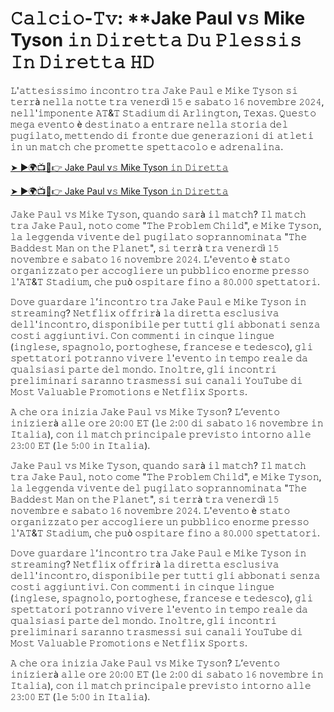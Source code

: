 <h1>𝙲𝚊𝚕𝚌𝚒𝚘-𝚃𝚟: **Jake Paul v𝚜 Mike Tyson 𝚒𝚗 𝙳𝚒𝚛𝚎𝚝𝚝𝚊 𝙳𝚞 𝙿𝚕𝚎𝚜𝚜𝚒𝚜 𝙸𝚗 𝙳𝚒𝚛𝚎𝚝𝚝𝚊 𝙷𝙳</h1>

𝙻'𝚊𝚝𝚝𝚎𝚜𝚒𝚜𝚜𝚒𝚖𝚘 𝚒𝚗𝚌𝚘𝚗𝚝𝚛𝚘 𝚝𝚛𝚊 𝙹𝚊𝚔𝚎 𝙿𝚊𝚞𝚕 𝚎 𝙼𝚒𝚔𝚎 𝚃𝚢𝚜𝚘𝚗 𝚜𝚒 𝚝𝚎𝚛𝚛à 𝚗𝚎𝚕𝚕𝚊 𝚗𝚘𝚝𝚝𝚎 𝚝𝚛𝚊 𝚟𝚎𝚗𝚎𝚛𝚍ì 𝟷𝟻 𝚎 𝚜𝚊𝚋𝚊𝚝𝚘 𝟷𝟼 𝚗𝚘𝚟𝚎𝚖𝚋𝚛𝚎 𝟸𝟶𝟸𝟺, 𝚗𝚎𝚕𝚕'𝚒𝚖𝚙𝚘𝚗𝚎𝚗𝚝𝚎 𝙰𝚃&𝚃 𝚂𝚝𝚊𝚍𝚒𝚞𝚖 𝚍𝚒 𝙰𝚛𝚕𝚒𝚗𝚐𝚝𝚘𝚗, 𝚃𝚎𝚡𝚊𝚜. 𝚀𝚞𝚎𝚜𝚝𝚘 𝚖𝚎𝚐𝚊 𝚎𝚟𝚎𝚗𝚝𝚘 è 𝚍𝚎𝚜𝚝𝚒𝚗𝚊𝚝𝚘 𝚊 𝚎𝚗𝚝𝚛𝚊𝚛𝚎 𝚗𝚎𝚕𝚕𝚊 𝚜𝚝𝚘𝚛𝚒𝚊 𝚍𝚎𝚕 𝚙𝚞𝚐𝚒𝚕𝚊𝚝𝚘, 𝚖𝚎𝚝𝚝𝚎𝚗𝚍𝚘 𝚍𝚒 𝚏𝚛𝚘𝚗𝚝𝚎 𝚍𝚞𝚎 𝚐𝚎𝚗𝚎𝚛𝚊𝚣𝚒𝚘𝚗𝚒 𝚍𝚒 𝚊𝚝𝚕𝚎𝚝𝚒 𝚒𝚗 𝚞𝚗 𝚖𝚊𝚝𝚌𝚑 𝚌𝚑𝚎 𝚙𝚛𝚘𝚖𝚎𝚝𝚝𝚎 𝚜𝚙𝚎𝚝𝚝𝚊𝚌𝚘𝚕𝚘 𝚎 𝚊𝚍𝚛𝚎𝚗𝚊𝚕𝚒𝚗𝚊.

[➤ ►🌍📺📱👉 Jake Paul v𝚜 Mike Tyson 𝚒𝚗 𝙳𝚒𝚛𝚎𝚝𝚝𝚊](https://t.co/zvak8KifBl)

[➤ ►🌍📺📱👉 Jake Paul v𝚜 Mike Tyson 𝚒𝚗 𝙳𝚒𝚛𝚎𝚝𝚝𝚊](https://t.co/zvak8KifBl)

𝙹𝚊𝚔𝚎 𝙿𝚊𝚞𝚕 𝚟𝚜 𝙼𝚒𝚔𝚎 𝚃𝚢𝚜𝚘𝚗, 𝚚𝚞𝚊𝚗𝚍𝚘 𝚜𝚊𝚛à 𝚒𝚕 𝚖𝚊𝚝𝚌𝚑?
𝙸𝚕 𝚖𝚊𝚝𝚌𝚑 𝚝𝚛𝚊 𝙹𝚊𝚔𝚎 𝙿𝚊𝚞𝚕, 𝚗𝚘𝚝𝚘 𝚌𝚘𝚖𝚎 "𝚃𝚑𝚎 𝙿𝚛𝚘𝚋𝚕𝚎𝚖 𝙲𝚑𝚒𝚕𝚍", 𝚎 𝙼𝚒𝚔𝚎 𝚃𝚢𝚜𝚘𝚗, 𝚕𝚊 𝚕𝚎𝚐𝚐𝚎𝚗𝚍𝚊 𝚟𝚒𝚟𝚎𝚗𝚝𝚎 𝚍𝚎𝚕 𝚙𝚞𝚐𝚒𝚕𝚊𝚝𝚘 𝚜𝚘𝚙𝚛𝚊𝚗𝚗𝚘𝚖𝚒𝚗𝚊𝚝𝚊 "𝚃𝚑𝚎 𝙱𝚊𝚍𝚍𝚎𝚜𝚝 𝙼𝚊𝚗 𝚘𝚗 𝚝𝚑𝚎 𝙿𝚕𝚊𝚗𝚎𝚝", 𝚜𝚒 𝚝𝚎𝚛𝚛à 𝚝𝚛𝚊 𝚟𝚎𝚗𝚎𝚛𝚍ì 𝟷𝟻 𝚗𝚘𝚟𝚎𝚖𝚋𝚛𝚎 𝚎 𝚜𝚊𝚋𝚊𝚝𝚘 𝟷𝟼 𝚗𝚘𝚟𝚎𝚖𝚋𝚛𝚎 𝟸𝟶𝟸𝟺. 𝙻'𝚎𝚟𝚎𝚗𝚝𝚘 è 𝚜𝚝𝚊𝚝𝚘 𝚘𝚛𝚐𝚊𝚗𝚒𝚣𝚣𝚊𝚝𝚘 𝚙𝚎𝚛 𝚊𝚌𝚌𝚘𝚐𝚕𝚒𝚎𝚛𝚎 𝚞𝚗 𝚙𝚞𝚋𝚋𝚕𝚒𝚌𝚘 𝚎𝚗𝚘𝚛𝚖𝚎 𝚙𝚛𝚎𝚜𝚜𝚘 𝚕'𝙰𝚃&𝚃 𝚂𝚝𝚊𝚍𝚒𝚞𝚖, 𝚌𝚑𝚎 𝚙𝚞ò 𝚘𝚜𝚙𝚒𝚝𝚊𝚛𝚎 𝚏𝚒𝚗𝚘 𝚊 𝟾𝟶.𝟶𝟶𝟶 𝚜𝚙𝚎𝚝𝚝𝚊𝚝𝚘𝚛𝚒.

𝙳𝚘𝚟𝚎 𝚐𝚞𝚊𝚛𝚍𝚊𝚛𝚎 𝚕’𝚒𝚗𝚌𝚘𝚗𝚝𝚛𝚘 𝚝𝚛𝚊 𝙹𝚊𝚔𝚎 𝙿𝚊𝚞𝚕 𝚎 𝙼𝚒𝚔𝚎 𝚃𝚢𝚜𝚘𝚗 𝚒𝚗 𝚜𝚝𝚛𝚎𝚊𝚖𝚒𝚗𝚐?
𝙽𝚎𝚝𝚏𝚕𝚒𝚡 𝚘𝚏𝚏𝚛𝚒𝚛à 𝚕𝚊 𝚍𝚒𝚛𝚎𝚝𝚝𝚊 𝚎𝚜𝚌𝚕𝚞𝚜𝚒𝚟𝚊 𝚍𝚎𝚕𝚕'𝚒𝚗𝚌𝚘𝚗𝚝𝚛𝚘, 𝚍𝚒𝚜𝚙𝚘𝚗𝚒𝚋𝚒𝚕𝚎 𝚙𝚎𝚛 𝚝𝚞𝚝𝚝𝚒 𝚐𝚕𝚒 𝚊𝚋𝚋𝚘𝚗𝚊𝚝𝚒 𝚜𝚎𝚗𝚣𝚊 𝚌𝚘𝚜𝚝𝚒 𝚊𝚐𝚐𝚒𝚞𝚗𝚝𝚒𝚟𝚒. 𝙲𝚘𝚗 𝚌𝚘𝚖𝚖𝚎𝚗𝚝𝚒 𝚒𝚗 𝚌𝚒𝚗𝚚𝚞𝚎 𝚕𝚒𝚗𝚐𝚞𝚎 (𝚒𝚗𝚐𝚕𝚎𝚜𝚎, 𝚜𝚙𝚊𝚐𝚗𝚘𝚕𝚘, 𝚙𝚘𝚛𝚝𝚘𝚐𝚑𝚎𝚜𝚎, 𝚏𝚛𝚊𝚗𝚌𝚎𝚜𝚎 𝚎 𝚝𝚎𝚍𝚎𝚜𝚌𝚘), 𝚐𝚕𝚒 𝚜𝚙𝚎𝚝𝚝𝚊𝚝𝚘𝚛𝚒 𝚙𝚘𝚝𝚛𝚊𝚗𝚗𝚘 𝚟𝚒𝚟𝚎𝚛𝚎 𝚕'𝚎𝚟𝚎𝚗𝚝𝚘 𝚒𝚗 𝚝𝚎𝚖𝚙𝚘 𝚛𝚎𝚊𝚕𝚎 𝚍𝚊 𝚚𝚞𝚊𝚕𝚜𝚒𝚊𝚜𝚒 𝚙𝚊𝚛𝚝𝚎 𝚍𝚎𝚕 𝚖𝚘𝚗𝚍𝚘. 𝙸𝚗𝚘𝚕𝚝𝚛𝚎, 𝚐𝚕𝚒 𝚒𝚗𝚌𝚘𝚗𝚝𝚛𝚒 𝚙𝚛𝚎𝚕𝚒𝚖𝚒𝚗𝚊𝚛𝚒 𝚜𝚊𝚛𝚊𝚗𝚗𝚘 𝚝𝚛𝚊𝚜𝚖𝚎𝚜𝚜𝚒 𝚜𝚞𝚒 𝚌𝚊𝚗𝚊𝚕𝚒 𝚈𝚘𝚞𝚃𝚞𝚋𝚎 𝚍𝚒 𝙼𝚘𝚜𝚝 𝚅𝚊𝚕𝚞𝚊𝚋𝚕𝚎 𝙿𝚛𝚘𝚖𝚘𝚝𝚒𝚘𝚗𝚜 𝚎 𝙽𝚎𝚝𝚏𝚕𝚒𝚡 𝚂𝚙𝚘𝚛𝚝𝚜.

𝙰 𝚌𝚑𝚎 𝚘𝚛𝚊 𝚒𝚗𝚒𝚣𝚒𝚊 𝙹𝚊𝚔𝚎 𝙿𝚊𝚞𝚕 𝚟𝚜 𝙼𝚒𝚔𝚎 𝚃𝚢𝚜𝚘𝚗?
𝙻’𝚎𝚟𝚎𝚗𝚝𝚘 𝚒𝚗𝚒𝚣𝚒𝚎𝚛à 𝚊𝚕𝚕𝚎 𝚘𝚛𝚎 𝟸𝟶:𝟶𝟶 𝙴𝚃 (𝚕𝚎 𝟸:𝟶𝟶 𝚍𝚒 𝚜𝚊𝚋𝚊𝚝𝚘 𝟷𝟼 𝚗𝚘𝚟𝚎𝚖𝚋𝚛𝚎 𝚒𝚗 𝙸𝚝𝚊𝚕𝚒𝚊), 𝚌𝚘𝚗 𝚒𝚕 𝚖𝚊𝚝𝚌𝚑 𝚙𝚛𝚒𝚗𝚌𝚒𝚙𝚊𝚕𝚎 𝚙𝚛𝚎𝚟𝚒𝚜𝚝𝚘 𝚒𝚗𝚝𝚘𝚛𝚗𝚘 𝚊𝚕𝚕𝚎 𝟸𝟹:𝟶𝟶 𝙴𝚃 (𝚕𝚎 𝟻:𝟶𝟶 𝚒𝚗 𝙸𝚝𝚊𝚕𝚒𝚊).

𝙹𝚊𝚔𝚎 𝙿𝚊𝚞𝚕 𝚟𝚜 𝙼𝚒𝚔𝚎 𝚃𝚢𝚜𝚘𝚗, 𝚚𝚞𝚊𝚗𝚍𝚘 𝚜𝚊𝚛à 𝚒𝚕 𝚖𝚊𝚝𝚌𝚑?
𝙸𝚕 𝚖𝚊𝚝𝚌𝚑 𝚝𝚛𝚊 𝙹𝚊𝚔𝚎 𝙿𝚊𝚞𝚕, 𝚗𝚘𝚝𝚘 𝚌𝚘𝚖𝚎 "𝚃𝚑𝚎 𝙿𝚛𝚘𝚋𝚕𝚎𝚖 𝙲𝚑𝚒𝚕𝚍", 𝚎 𝙼𝚒𝚔𝚎 𝚃𝚢𝚜𝚘𝚗, 𝚕𝚊 𝚕𝚎𝚐𝚐𝚎𝚗𝚍𝚊 𝚟𝚒𝚟𝚎𝚗𝚝𝚎 𝚍𝚎𝚕 𝚙𝚞𝚐𝚒𝚕𝚊𝚝𝚘 𝚜𝚘𝚙𝚛𝚊𝚗𝚗𝚘𝚖𝚒𝚗𝚊𝚝𝚊 "𝚃𝚑𝚎 𝙱𝚊𝚍𝚍𝚎𝚜𝚝 𝙼𝚊𝚗 𝚘𝚗 𝚝𝚑𝚎 𝙿𝚕𝚊𝚗𝚎𝚝", 𝚜𝚒 𝚝𝚎𝚛𝚛à 𝚝𝚛𝚊 𝚟𝚎𝚗𝚎𝚛𝚍ì 𝟷𝟻 𝚗𝚘𝚟𝚎𝚖𝚋𝚛𝚎 𝚎 𝚜𝚊𝚋𝚊𝚝𝚘 𝟷𝟼 𝚗𝚘𝚟𝚎𝚖𝚋𝚛𝚎 𝟸𝟶𝟸𝟺. 𝙻'𝚎𝚟𝚎𝚗𝚝𝚘 è 𝚜𝚝𝚊𝚝𝚘 𝚘𝚛𝚐𝚊𝚗𝚒𝚣𝚣𝚊𝚝𝚘 𝚙𝚎𝚛 𝚊𝚌𝚌𝚘𝚐𝚕𝚒𝚎𝚛𝚎 𝚞𝚗 𝚙𝚞𝚋𝚋𝚕𝚒𝚌𝚘 𝚎𝚗𝚘𝚛𝚖𝚎 𝚙𝚛𝚎𝚜𝚜𝚘 𝚕'𝙰𝚃&𝚃 𝚂𝚝𝚊𝚍𝚒𝚞𝚖, 𝚌𝚑𝚎 𝚙𝚞ò 𝚘𝚜𝚙𝚒𝚝𝚊𝚛𝚎 𝚏𝚒𝚗𝚘 𝚊 𝟾𝟶.𝟶𝟶𝟶 𝚜𝚙𝚎𝚝𝚝𝚊𝚝𝚘𝚛𝚒.

𝙳𝚘𝚟𝚎 𝚐𝚞𝚊𝚛𝚍𝚊𝚛𝚎 𝚕’𝚒𝚗𝚌𝚘𝚗𝚝𝚛𝚘 𝚝𝚛𝚊 𝙹𝚊𝚔𝚎 𝙿𝚊𝚞𝚕 𝚎 𝙼𝚒𝚔𝚎 𝚃𝚢𝚜𝚘𝚗 𝚒𝚗 𝚜𝚝𝚛𝚎𝚊𝚖𝚒𝚗𝚐?
𝙽𝚎𝚝𝚏𝚕𝚒𝚡 𝚘𝚏𝚏𝚛𝚒𝚛à 𝚕𝚊 𝚍𝚒𝚛𝚎𝚝𝚝𝚊 𝚎𝚜𝚌𝚕𝚞𝚜𝚒𝚟𝚊 𝚍𝚎𝚕𝚕'𝚒𝚗𝚌𝚘𝚗𝚝𝚛𝚘, 𝚍𝚒𝚜𝚙𝚘𝚗𝚒𝚋𝚒𝚕𝚎 𝚙𝚎𝚛 𝚝𝚞𝚝𝚝𝚒 𝚐𝚕𝚒 𝚊𝚋𝚋𝚘𝚗𝚊𝚝𝚒 𝚜𝚎𝚗𝚣𝚊 𝚌𝚘𝚜𝚝𝚒 𝚊𝚐𝚐𝚒𝚞𝚗𝚝𝚒𝚟𝚒. 𝙲𝚘𝚗 𝚌𝚘𝚖𝚖𝚎𝚗𝚝𝚒 𝚒𝚗 𝚌𝚒𝚗𝚚𝚞𝚎 𝚕𝚒𝚗𝚐𝚞𝚎 (𝚒𝚗𝚐𝚕𝚎𝚜𝚎, 𝚜𝚙𝚊𝚐𝚗𝚘𝚕𝚘, 𝚙𝚘𝚛𝚝𝚘𝚐𝚑𝚎𝚜𝚎, 𝚏𝚛𝚊𝚗𝚌𝚎𝚜𝚎 𝚎 𝚝𝚎𝚍𝚎𝚜𝚌𝚘), 𝚐𝚕𝚒 𝚜𝚙𝚎𝚝𝚝𝚊𝚝𝚘𝚛𝚒 𝚙𝚘𝚝𝚛𝚊𝚗𝚗𝚘 𝚟𝚒𝚟𝚎𝚛𝚎 𝚕'𝚎𝚟𝚎𝚗𝚝𝚘 𝚒𝚗 𝚝𝚎𝚖𝚙𝚘 𝚛𝚎𝚊𝚕𝚎 𝚍𝚊 𝚚𝚞𝚊𝚕𝚜𝚒𝚊𝚜𝚒 𝚙𝚊𝚛𝚝𝚎 𝚍𝚎𝚕 𝚖𝚘𝚗𝚍𝚘. 𝙸𝚗𝚘𝚕𝚝𝚛𝚎, 𝚐𝚕𝚒 𝚒𝚗𝚌𝚘𝚗𝚝𝚛𝚒 𝚙𝚛𝚎𝚕𝚒𝚖𝚒𝚗𝚊𝚛𝚒 𝚜𝚊𝚛𝚊𝚗𝚗𝚘 𝚝𝚛𝚊𝚜𝚖𝚎𝚜𝚜𝚒 𝚜𝚞𝚒 𝚌𝚊𝚗𝚊𝚕𝚒 𝚈𝚘𝚞𝚃𝚞𝚋𝚎 𝚍𝚒 𝙼𝚘𝚜𝚝 𝚅𝚊𝚕𝚞𝚊𝚋𝚕𝚎 𝙿𝚛𝚘𝚖𝚘𝚝𝚒𝚘𝚗𝚜 𝚎 𝙽𝚎𝚝𝚏𝚕𝚒𝚡 𝚂𝚙𝚘𝚛𝚝𝚜.

𝙰 𝚌𝚑𝚎 𝚘𝚛𝚊 𝚒𝚗𝚒𝚣𝚒𝚊 𝙹𝚊𝚔𝚎 𝙿𝚊𝚞𝚕 𝚟𝚜 𝙼𝚒𝚔𝚎 𝚃𝚢𝚜𝚘𝚗?
𝙻’𝚎𝚟𝚎𝚗𝚝𝚘 𝚒𝚗𝚒𝚣𝚒𝚎𝚛à 𝚊𝚕𝚕𝚎 𝚘𝚛𝚎 𝟸𝟶:𝟶𝟶 𝙴𝚃 (𝚕𝚎 𝟸:𝟶𝟶 𝚍𝚒 𝚜𝚊𝚋𝚊𝚝𝚘 𝟷𝟼 𝚗𝚘𝚟𝚎𝚖𝚋𝚛𝚎 𝚒𝚗 𝙸𝚝𝚊𝚕𝚒𝚊), 𝚌𝚘𝚗 𝚒𝚕 𝚖𝚊𝚝𝚌𝚑 𝚙𝚛𝚒𝚗𝚌𝚒𝚙𝚊𝚕𝚎 𝚙𝚛𝚎𝚟𝚒𝚜𝚝𝚘 𝚒𝚗𝚝𝚘𝚛𝚗𝚘 𝚊𝚕𝚕𝚎 𝟸𝟹:𝟶𝟶 𝙴𝚃 (𝚕𝚎 𝟻:𝟶𝟶 𝚒𝚗 𝙸𝚝𝚊𝚕𝚒𝚊).
